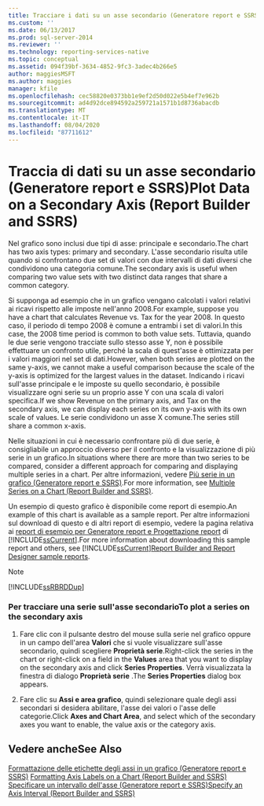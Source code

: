```yaml
---
title: Tracciare i dati su un asse secondario (Generatore report e SSRS) | Microsoft Docs
ms.custom: ''
ms.date: 06/13/2017
ms.prod: sql-server-2014
ms.reviewer: ''
ms.technology: reporting-services-native
ms.topic: conceptual
ms.assetid: 094f39bf-3634-4852-9fc3-3adec4b266e5
author: maggiesMSFT
ms.author: maggies
manager: kfile
ms.openlocfilehash: cec58820e0373bb1e9ef2d50d022e5b4ef7e962b
ms.sourcegitcommit: ad4d92dce894592a259721a1571b1d8736abacdb
ms.translationtype: MT
ms.contentlocale: it-IT
ms.lasthandoff: 08/04/2020
ms.locfileid: "87711612"
---
```

# <a name="plot-data-on-a-secondary-axis-report-builder-and-ssrs"></a><span data-ttu-id="ed64b-102">Traccia di dati su un asse secondario (Generatore report e SSRS)</span><span class="sxs-lookup"><span data-stu-id="ed64b-102">Plot Data on a Secondary Axis (Report Builder and SSRS)</span></span>
  <span data-ttu-id="ed64b-103">Nel grafico sono inclusi due tipi di asse: principale e secondario.</span><span class="sxs-lookup"><span data-stu-id="ed64b-103">The chart has two axis types: primary and secondary.</span></span> <span data-ttu-id="ed64b-104">L'asse secondario risulta utile quando si confrontano due set di valori con due intervalli di dati diversi che condividono una categoria comune.</span><span class="sxs-lookup"><span data-stu-id="ed64b-104">The secondary axis is useful when comparing two value sets with two distinct data ranges that share a common category.</span></span>  
  
 <span data-ttu-id="ed64b-105">Si supponga ad esempio che in un grafico vengano calcolati i valori relativi ai ricavi rispetto alle imposte nell'anno 2008.</span><span class="sxs-lookup"><span data-stu-id="ed64b-105">For example, suppose you have a chart that calculates Revenue vs. Tax for the year 2008.</span></span> <span data-ttu-id="ed64b-106">In questo caso, il periodo di tempo 2008 è comune a entrambi i set di valori.</span><span class="sxs-lookup"><span data-stu-id="ed64b-106">In this case, the 2008 time period is common to both value sets.</span></span> <span data-ttu-id="ed64b-107">Tuttavia, quando le due serie vengono tracciate sullo stesso asse Y, non è possibile effettuare un confronto utile, perché la scala di quest'asse è ottimizzata per i valori maggiori nel set di dati.</span><span class="sxs-lookup"><span data-stu-id="ed64b-107">However, when both series are plotted on the same y-axis, we cannot make a useful comparison because the scale of the y-axis is optimized for the largest values in the dataset.</span></span> <span data-ttu-id="ed64b-108">Indicando i ricavi sull'asse principale e le imposte su quello secondario, è possibile visualizzare ogni serie su un proprio asse Y con una scala di valori specifica.</span><span class="sxs-lookup"><span data-stu-id="ed64b-108">If we show Revenue on the primary axis, and Tax on the secondary axis, we can display each series on its own y-axis with its own scale of values.</span></span> <span data-ttu-id="ed64b-109">Le serie condividono un asse X comune.</span><span class="sxs-lookup"><span data-stu-id="ed64b-109">The series still share a common x-axis.</span></span>  
  
 <span data-ttu-id="ed64b-110">Nelle situazioni in cui è necessario confrontare più di due serie, è consigliabile un approccio diverso per il confronto e la visualizzazione di più serie in un grafico.</span><span class="sxs-lookup"><span data-stu-id="ed64b-110">In situations where there are more than two series to be compared, consider a different approach for comparing and displaying multiple series in a chart.</span></span> <span data-ttu-id="ed64b-111">Per altre informazioni, vedere [Più serie in un grafico &#40;Generatore report e SSRS&#41;](multiple-series-on-a-chart-report-builder-and-ssrs.md).</span><span class="sxs-lookup"><span data-stu-id="ed64b-111">For more information, see [Multiple Series on a Chart &#40;Report Builder and SSRS&#41;](multiple-series-on-a-chart-report-builder-and-ssrs.md).</span></span>  
  
 <span data-ttu-id="ed64b-112">Un esempio di questo grafico è disponibile come report di esempio.</span><span class="sxs-lookup"><span data-stu-id="ed64b-112">An example of this chart is available as a sample report.</span></span> <span data-ttu-id="ed64b-113">Per altre informazioni sul download di questo e di altri report di esempio, vedere la pagina relativa ai [report di esempio per Generatore report e Progettazione report](https://go.microsoft.com/fwlink/?LinkId=198283) di [!INCLUDE[ssCurrent](../../includes/sscurrent-md.md)].</span><span class="sxs-lookup"><span data-stu-id="ed64b-113">For more information about downloading this sample report and others, see [!INCLUDE[ssCurrent](../../includes/sscurrent-md.md)][Report Builder and Report Designer sample reports](https://go.microsoft.com/fwlink/?LinkId=198283).</span></span>  
  
> [!NOTE]  
>  [!INCLUDE[ssRBRDDup](../../includes/ssrbrddup-md.md)]  
  
### <a name="to-plot-a-series-on-the-secondary-axis"></a><span data-ttu-id="ed64b-114">Per tracciare una serie sull'asse secondario</span><span class="sxs-lookup"><span data-stu-id="ed64b-114">To plot a series on the secondary axis</span></span>  
  
1.  <span data-ttu-id="ed64b-115">Fare clic con il pulsante destro del mouse sulla serie nel grafico oppure in un campo dell'area **Valori** che si vuole visualizzare sull'asse secondario, quindi scegliere **Proprietà serie**.</span><span class="sxs-lookup"><span data-stu-id="ed64b-115">Right-click the series in the chart or right-click on a field in the **Values** area that you want to display on the secondary axis and click **Series Properties**.</span></span> <span data-ttu-id="ed64b-116">Verrà visualizzata la finestra di dialogo **Proprietà serie** .</span><span class="sxs-lookup"><span data-stu-id="ed64b-116">The **Series Properties** dialog box appears.</span></span>  
  
2.  <span data-ttu-id="ed64b-117">Fare clic su **Assi e area grafico**, quindi selezionare quale degli assi secondari si desidera abilitare, l'asse dei valori o l'asse delle categorie.</span><span class="sxs-lookup"><span data-stu-id="ed64b-117">Click **Axes and Chart Area**, and select which of the secondary axes you want to enable, the value axis or the category axis.</span></span>  
  
## <a name="see-also"></a><span data-ttu-id="ed64b-118">Vedere anche</span><span class="sxs-lookup"><span data-stu-id="ed64b-118">See Also</span></span>  
 <span data-ttu-id="ed64b-119">[Formattazione delle etichette degli assi in un grafico &#40;Generatore report e SSRS&#41;](formatting-axis-labels-on-a-chart-report-builder-and-ssrs.md) </span><span class="sxs-lookup"><span data-stu-id="ed64b-119">[Formatting Axis Labels on a Chart &#40;Report Builder and SSRS&#41;](formatting-axis-labels-on-a-chart-report-builder-and-ssrs.md) </span></span>  
 [<span data-ttu-id="ed64b-120">Specificare un intervallo dell'asse &#40;Generatore report e SSRS&#41;</span><span class="sxs-lookup"><span data-stu-id="ed64b-120">Specify an Axis Interval &#40;Report Builder and SSRS&#41;</span></span>](specify-an-axis-interval-report-builder-and-ssrs.md)  
  
  
